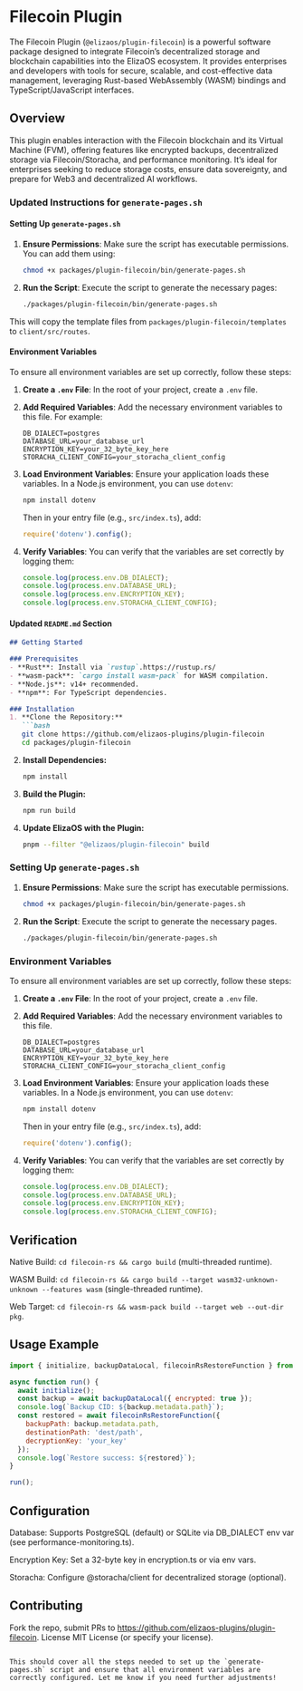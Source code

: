 # Filecoin Plugin

The Filecoin Plugin (`@elizaos/plugin-filecoin`) is a powerful software package designed to integrate Filecoin’s decentralized storage and blockchain capabilities into the ElizaOS ecosystem. It provides enterprises and developers with tools for secure, scalable, and cost-effective data management, leveraging Rust-based WebAssembly (WASM) bindings and TypeScript/JavaScript interfaces.

## Overview

This plugin enables interaction with the Filecoin blockchain and its Virtual Machine (FVM), offering features like encrypted backups, decentralized storage via Filecoin/Storacha, and performance monitoring. It’s ideal for enterprises seeking to reduce storage costs, ensure data sovereignty, and prepare for Web3 and decentralized AI workflows.


### Updated Instructions for `generate-pages.sh`

#### Setting Up `generate-pages.sh`

1. **Ensure Permissions**: Make sure the script has executable permissions. You can add them using:
   ```bash
   chmod +x packages/plugin-filecoin/bin/generate-pages.sh
   ```

2. **Run the Script**: Execute the script to generate the necessary pages:
   ```bash
   ./packages/plugin-filecoin/bin/generate-pages.sh
   ```

This will copy the template files from `packages/plugin-filecoin/templates` to `client/src/routes`.

#### Environment Variables

To ensure all environment variables are set up correctly, follow these steps:

1. **Create a `.env` File**: In the root of your project, create a `.env` file.

2. **Add Required Variables**: Add the necessary environment variables to this file. For example:
   ```plaintext
   DB_DIALECT=postgres
   DATABASE_URL=your_database_url
   ENCRYPTION_KEY=your_32_byte_key_here
   STORACHA_CLIENT_CONFIG=your_storacha_client_config
   ```

3. **Load Environment Variables**: Ensure your application loads these variables. In a Node.js environment, you can use `dotenv`:
   ```bash
   npm install dotenv
   ```
   Then in your entry file (e.g., `src/index.ts`), add:
   ```javascript
   require('dotenv').config();
   ```

4. **Verify Variables**: You can verify that the variables are set correctly by logging them:
   ```javascript
   console.log(process.env.DB_DIALECT);
   console.log(process.env.DATABASE_URL);
   console.log(process.env.ENCRYPTION_KEY);
   console.log(process.env.STORACHA_CLIENT_CONFIG);
   ```

#### Updated `README.md` Section

```markdown
## Getting Started

### Prerequisites
- **Rust**: Install via `rustup`.https://rustup.rs/
- **wasm-pack**: `cargo install wasm-pack` for WASM compilation.
- **Node.js**: v14+ recommended.
- **npm**: For TypeScript dependencies.

### Installation
1. **Clone the Repository:**
   ```bash
   git clone https://github.com/elizaos-plugins/plugin-filecoin
   cd packages/plugin-filecoin
   ```

2. **Install Dependencies:**
   ```bash
   npm install
   ```

3. **Build the Plugin:**
   ```bash
   npm run build
   ```

4. **Update ElizaOS with the Plugin:**
   ```bash
   pnpm --filter "@elizaos/plugin-filecoin" build
   ```

### Setting Up `generate-pages.sh`
1. **Ensure Permissions**: Make sure the script has executable permissions.
   ```bash
   chmod +x packages/plugin-filecoin/bin/generate-pages.sh
   ```

2. **Run the Script**: Execute the script to generate the necessary pages.
   ```bash
   ./packages/plugin-filecoin/bin/generate-pages.sh
   ```

### Environment Variables

To ensure all environment variables are set up correctly, follow these steps:

1. **Create a `.env` File**: In the root of your project, create a `.env` file.

2. **Add Required Variables**: Add the necessary environment variables to this file.
   ```plaintext
   DB_DIALECT=postgres
   DATABASE_URL=your_database_url
   ENCRYPTION_KEY=your_32_byte_key_here
   STORACHA_CLIENT_CONFIG=your_storacha_client_config
   ```

3. **Load Environment Variables**: Ensure your application loads these variables. In a Node.js environment, you can use `dotenv`:
   ```bash
   npm install dotenv
   ```
   Then in your entry file (e.g., `src/index.ts`), add:
   ```javascript
   require('dotenv').config();
   ```

4. **Verify Variables**: You can verify that the variables are set correctly by logging them:
   ```javascript
   console.log(process.env.DB_DIALECT);
   console.log(process.env.DATABASE_URL);
   console.log(process.env.ENCRYPTION_KEY);
   console.log(process.env.STORACHA_CLIENT_CONFIG);
   ```

## Verification
Native Build: `cd filecoin-rs && cargo build` (multi-threaded runtime).

WASM Build: `cd filecoin-rs && cargo build --target wasm32-unknown-unknown --features wasm` (single-threaded runtime).

Web Target: `cd filecoin-rs && wasm-pack build --target web --out-dir pkg`.

## Usage Example
```javascript
import { initialize, backupDataLocal, filecoinRsRestoreFunction } from './src/index';

async function run() {
  await initialize();
  const backup = await backupDataLocal({ encrypted: true });
  console.log(`Backup CID: ${backup.metadata.path}`);
  const restored = await filecoinRsRestoreFunction({
    backupPath: backup.metadata.path,
    destinationPath: 'dest/path',
    decryptionKey: 'your_key'
  });
  console.log(`Restore success: ${restored}`);
}

run();
```

## Configuration
Database: Supports PostgreSQL (default) or SQLite via DB_DIALECT env var (see performance-monitoring.ts).

Encryption Key: Set a 32-byte key in encryption.ts or via env vars.

Storacha: Configure @storacha/client for decentralized storage (optional).

## Contributing
Fork the repo, submit PRs to https://github.com/elizaos-plugins/plugin-filecoin.
License
MIT License (or specify your license).
```

This should cover all the steps needed to set up the `generate-pages.sh` script and ensure that all environment variables are correctly configured. Let me know if you need further adjustments!





